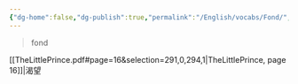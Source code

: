 ```yaml
---
{"dg-home":false,"dg-publish":true,"permalink":"/English/vocabs/Fond/","dgPassFrontmatter":true}
---
```



> fond

[[TheLittlePrince.pdf#page=16&selection=291,0,294,1|TheLittlePrince, page 16]]|渴望